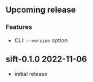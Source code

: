 ## Upcoming release
### Features
- CLI: `--version` option

## sift-0.1.0 2022-11-06
- initial release
